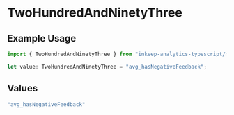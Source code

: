 # TwoHundredAndNinetyThree

## Example Usage

```typescript
import { TwoHundredAndNinetyThree } from "inkeep-analytics-typescript/models/operations";

let value: TwoHundredAndNinetyThree = "avg_hasNegativeFeedback";
```

## Values

```typescript
"avg_hasNegativeFeedback"
```